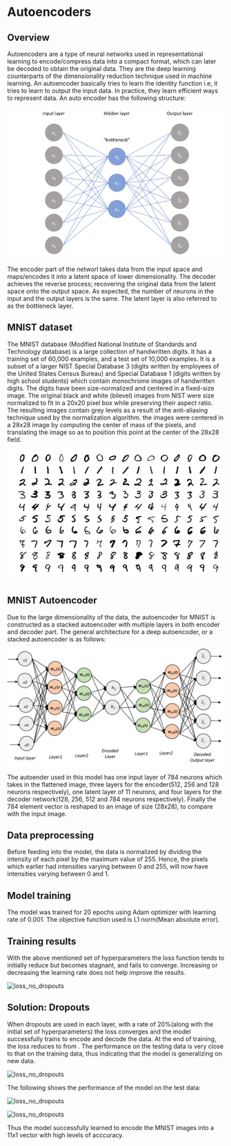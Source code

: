 # Autoencoders

## Overview

Autoencoders are a type of neural networks used in representational learning to encode/compress data into a compact format, which can later be decoded to obtain the original data. They are the deep learning counterparts of the dimensionality reduction technique used in machine learning. An autoencoder basically tries to learn the identity function i.e, it tries to learn to output the input data. In practice, they learn efficient ways to represent data. An auto encoder has the following structure:

![Architecture](architecture.png)

The encoder part of the networl takes data from the input space and maps/encodes it into a latent space of lower dimensionality. The decoder achieves the reverse process; recovering the original data from the latent space onto the output space. As expected, the number of neurons in the input and the output layers is the same. The latent layer is also referred to as the bottleneck layer.


## MNIST dataset

The MNIST database (Modified National Institute of Standards and Technology database) is a large collection of handwritten digits. It has a training set of 60,000 examples, and a test set of 10,000 examples. It is a subset of a larger NIST Special Database 3 (digits written by employees of the United States Census Bureau) and Special Database 1 (digits written by high school students) which contain monochrome images of handwritten digits. The digits have been size-normalized and centered in a fixed-size image. The original black and white (bilevel) images from NIST were size normalized to fit in a 20x20 pixel box while preserving their aspect ratio. The resulting images contain grey levels as a result of the anti-aliasing technique used by the normalization algorithm. the images were centered in a 28x28 image by computing the center of mass of the pixels, and translating the image so as to position this point at the center of the 28x28 field.

![MNIST](MnistExamples.png)


## MNIST Autoencoder

Due to the large dimensionality of the data, the autoencoder for MNIST is constructed as a stacked autoencoder with multiple layers in both encoder and decoder part. The general architecture for a deep autoencoder, or a stacked autoencoder is as follows:

![MNIST](StackedAutoencoder.png)


The autoender used in this model has one input layer of 784 neurons which takes in the flattened image, three layers for the encoder(512, 256 and 128 neurons respectively), one latent layer of 11 neurons, and four layers for the decoder network(128, 256, 512 and 784 neurons respectively). Finally the 784 element vector is reshaped to an image of size (28x28), to compare with the input image. 

## Data preprocessing

Before feeding into the model, the data is normalized by dividing the intensity of each pixel by the maximum value of 255. Hence, the pixels which earlier had intensities varying between 0 and 255, will now have intensities varying between 0 and 1.

## Model training

The model was trained for 20 epochs using Adam optimizer with learning rate of 0.001. The objective function used is L1 norm(Mean absolute error). 


## Training results

With the above mentioned set of hyperparameters the loss function tends to initially reduce but becomes stagnant, and fails to converge. Increasing or decreasing the learning rate does not help improve the results.


![loss_no_dropouts](../loss_no_dropouts.png)

## Solution: Dropouts

When dropouts are used in each layer, with a rate of 20%(along with the initial set of hyperparameters) the loss converges and the model successfully trains to encode and decode the data. At the end of training, the loss reduces to   from   . The performance on the testing data is very close to that on the training data, thus indicating that the model is generalizing on new data.

![loss_no_dropouts](../loss_dropouts.png)

The following shows the performance of the model on the test data:

![loss_no_dropouts](../inputs.png)

![loss_no_dropouts](../outputs.png)

Thus the model successfully learned to encode the MNIST images into a 11x1 vector with high levels of acccuracy.